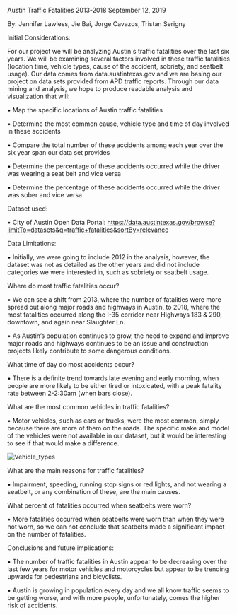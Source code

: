 Austin Traffic Fatalities 2013-2018
September 12, 2019

By: Jennifer Lawless, Jie Bai, Jorge Cavazos, Tristan Serigny

Initial Considerations:

For our project we will be analyzing Austin's traffic fatalities over the last six years. We will be examining several factors involved in these traffic fatalities (location time, vehicle types, cause of the accident, sobriety, and seatbelt usage). Our data comes from data.austintexas.gov and we are basing our project on data sets provided from APD traffic reports. Through our data mining and analysis, we hope to produce readable analysis and visualization that will:


•	Map the specific locations of Austin traffic fatalities

•	Determine the most common cause, vehicle type and time of day involved in these accidents

•	Compare the total number of these accidents among each year over the six year span our data set provides

•	Determine the percentage of these accidents occurred while the driver was wearing a seat belt and vice versa

•	Determine the percentage of these accidents occurred while the driver was sober and vice versa

Dataset used:

•	City of Austin Open Data Portal: https://data.austintexas.gov/browse?limitTo=datasets&q=traffic+fatalities&sortBy=relevance


Data Limitations: 

•	Initially, we were going to include 2012 in the analysis, however, the dataset was not as detailed as the other years and did not include categories we were interested in, such as sobriety or seatbelt usage.

 

Where do most traffic fatalities occur?

•	We can see a shift from 2013, where the number of fatalities were more spread out along major roads and highways in Austin, to 2018, where the most fatalities occurred along the I-35 corridor near Highways 183 & 290, downtown, and again near Slaughter Ln. 

•	As Austin’s population continues to grow, the need to expand and improve major roads and highways continues to be an issue and construction projects likely contribute to some dangerous conditions. 
   
 




What time of day do most accidents occur?

•	There is a definite trend towards late evening and early morning, when people are more likely to be either tired or intoxicated, with a peak fatality rate between 2-2:30am (when bars close).
 
 
What are the most common vehicles in traffic fatalities?

•	Motor vehicles, such as cars or trucks, were the most common, simply because there are more of them on the roads. The specific make and model of the vehicles were not available in our dataset, but it would be interesting to see if that would make a difference.
 
![Vehicle_types]("../Vehicle_types.png")


What are the main reasons for traffic fatalities?

•	Impairment, speeding, running stop signs or red lights, and not wearing a seatbelt, or any combination of these, are the main causes.



What percent of fatalities occurred when seatbelts were worn?

•	More fatalities occurred when seatbelts were worn than when they were not worn, so we can not conclude that seatbelts made a significant impact on the number of fatalities.
 
Conclusions and future implications:

•	The number of traffic fatalities in Austin appear to be decreasing over the last few years for motor vehicles and motorcycles but appear to be trending upwards for pedestrians and bicyclists. 

•	Austin is growing in population every day and we all know traffic seems to be getting worse, and with more people, unfortunately, comes the higher risk of accidents. 







